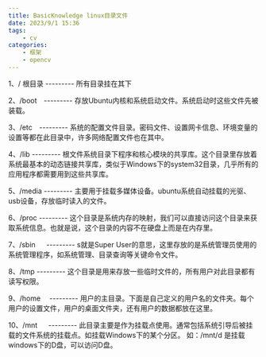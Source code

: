 ```yaml
---
title: BasicKnowledge linux目录文件
date: 2023/9/1 15:36
tags:
    - cv
categories: 
    - 框架
    - opencv
---
```


1、/ 根目录 --------- 所有目录挂在其下

2、/boot　--------- 存放Ubuntu内核和系统启动文件。系统启动时这些文件先被装载。

3、/etc　--------- 系统的配置文件目录。密码文件、设置网卡信息、环境变量的设置等都在此目录中，许多网络配置文件也在其中。

4、/lib   --------- 根文件系统目录下程序和核心模块的共享库。这个目录里存放着系统最基本的动态链接共享库，类似于Windows下的system32目录，几乎所有的应用程序都需要用到这些共享库。

5、/media   --------- 主要用于挂载多媒体设备。ubuntu系统自动挂载的光驱、usb设备，存放临时读入的文件。

6、/proc   --------- 这个目录是系统内存的映射，我们可以直接访问这个目录来获取系统信息。也就是说，这个目录的内容不在硬盘上而是在内存里。

7、/sbin 　    --------- s就是Super User的意思，这里存放的是系统管理员使用的系统管理程序，如系统管理、目录查询等关键命令文件。

8、/tmp         --------- 这个目录是用来存放一些临时文件的，所有用户对此目录都有读写权限。

9、/home　   --------- 用户的主目录。下面是自己定义的用户名的文件夹。每个用户的设置文件，用户的桌面文件夹，还有用户的数据都放在这里。

10、/mnt  　 --------- 此目录主要是作为挂载点使用。通常包括系统引导后被挂载的文件系统的挂载点。如挂载Windows下的某个分区。
如：/mnt/d 是挂载windows下的D盘，可以访问D盘。